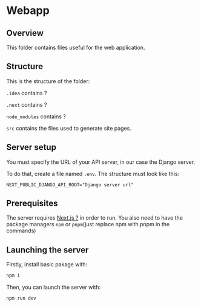# Webapp

## Overview

This folder contains files useful for the web application. 


## Structure

This is the structure of the folder:

`.idea` contains ?


`.next` contains ?


`node_modules` contains ?

`src` contains the files used to generate site pages.

## Server setup

You must specify the URL of your API server, in our case the Django server.

To do that, create a file named `.env`.
The structure must look like this:

```
NEXT_PUBLIC_DJANGO_API_ROOT="Django server url"
```

## Prerequisites

The server requires [Next.js ?](https://nextjs.org/docs/app/getting-started/installation) in order to run.
You also need to have the package managers `npm` or `pnpm`(just replace npm with pnpm in the commands)

## Launching the server

Firstly, install basic pakage with:
```bash
npm i
```
    
Then, you can launch the server with:
```bash 
npm run dev
```
